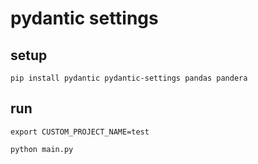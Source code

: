 # pydantic settings

## setup

```shell
pip install pydantic pydantic-settings pandas pandera
```

## run

```shell
export CUSTOM_PROJECT_NAME=test 
```

```shell
python main.py
```

